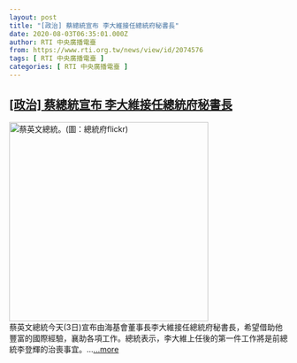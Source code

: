 ```yaml
---
layout: post
title: "[政治] 蔡總統宣布 李大維接任總統府秘書長"
date: 2020-08-03T06:35:01.000Z
author: RTI 中央廣播電臺
from: https://www.rti.org.tw/news/view/id/2074576
tags: [ RTI 中央廣播電臺 ]
categories: [ RTI 中央廣播電臺 ]
---
```

<!--1596436501000-->
[[政治] 蔡總統宣布 李大維接任總統府秘書長](https://www.rti.org.tw/news/view/id/2074576)
------

<div>
<img src="https://static.rti.org.tw/assets/thumbnails/2020/04/01/3313ae82aae8bfa59bb3d223a4e21bde.png" width="360" alt="蔡英文總統。(圖：總統府flickr)" title="蔡英文總統。(圖：總統府flickr)"><br>蔡英文總統今天(3日)宣布由海基會董事長李大維接任總統府秘書長，希望借助他豐富的國際經驗，襄助各項工作。總統表示，李大維上任後的第一件工作將是前總統李登輝的治喪事宜。...<a target="_blank" href="https://www.rti.org.tw/news/view/id/2074576">...more</a>
</div>
